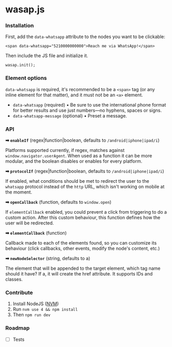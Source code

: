 wasap.js
====

### Installation

First, add the `data-whatsapp` attribute to the nodes you want to be clickable:

```
<span data-whatsapp="5210000000000">Reach me via WhatsApp!</span>
```

Then include the JS file and initialize it.

```
wasap.init();
```

### Element options

`data-whatsapp` is required, it's recommended to be a `<span>` tag (or any inline element for that matter), and it must not be an `<a>` element.

- `data-whatsapp` (required) • Be sure to use the international phone format for better results and use just numbers—no hyphens, spaces or signs.
- `data-whatsapp-message` (optional) • Preset a message.

### API

**➡ `enableIf`** (regex|function|boolean, defaults to `/android|iphone|ipad/i`)

Platforms supported currently, if regex, matches against `window.navigator.userAgent`. When used as a function it can be more modular, and the boolean disables or enables for every platform.

**➡ `protocolIf`** (regex|function|boolean, defaults to `/android|iphone|ipad/i`)

If enabled, what conditions should be met to redirect the user to the `whatsapp` protocol instead of the `http` URL, which isn't working on mobile at the moment.

**➡ `openCallback`** (function, defaults to `window.open`)

If `elementCallback` enabled, you could prevent a click from triggering to do a custom action. After this custom behaviour, this function defines how the user will be redirected.

**➡ `elementCallback`** (function)

Callback made to each of the elements found, so you can customize its behaviour (click callbacks, other events, modify the node's content, etc.)

**➡ `newNodeSelector`** (string, defaults to a)

The element that will be appended to the target element, which tag name should it have? If a, it will create the href attribute. It supports IDs and classes.

### Contribute

1. Install NodeJS ([NVM](https://github.com/creationix/nvm/blob/master/nvm.sh))
2. Run `nvm use 4 && npm install`
3. Then `npm run dev`

### Roadmap

- [ ] Tests
